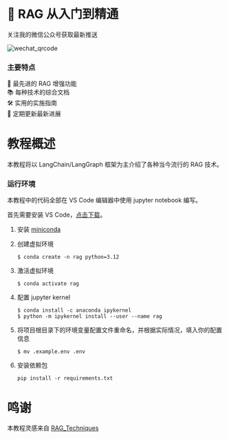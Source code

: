 # 🚀 RAG 从入门到精通

关注我的微信公众号获取最新推送

![wechat_qrcode](https://github.com/realyinchen/RAG/blob/main/imgs/wechat_qrcode.jpg)

### 主要特点
🧠 最先进的 RAG 增强功能  
📚 每种技术的综合文档  
🛠️ 实用的实施指南  
🌟 定期更新最新进展  

# 教程概述

本教程将以 LangChain/LangGraph 框架为主介绍了各种当今流行的 RAG 技术。  

### 运行环境

本教程中的代码全部在 VS Code 编辑器中使用 jupyter notebook 编写。  

首先需要安装 VS Code，[点击下载](https://code.visualstudio.com/Download)。

1. 安装 [miniconda](https://docs.anaconda.com/miniconda/miniconda-install/)
2. 创建虚拟环境  
    ```
    $ conda create -n rag python=3.12
    ```
3. 激活虚拟环境  
    ```
    $ conda activate rag
    ```
4. 配置 jupyter kernel  
    ```
    $ conda install -c anaconda ipykernel
    $ python -m ipykernel install --user --name rag
    ```
5. 将项目根目录下的环境变量配置文件重命名，并根据实际情况，填入你的配置信息  
    ```
    $ mv .example.env .env
    ```

6. 安装依赖包
    ```
    pip install -r requirements.txt
    ```

# 鸣谢

本教程灵感来自 [RAG_Techniques](https://github.com/NirDiamant/RAG_Techniques/tree/main)  
